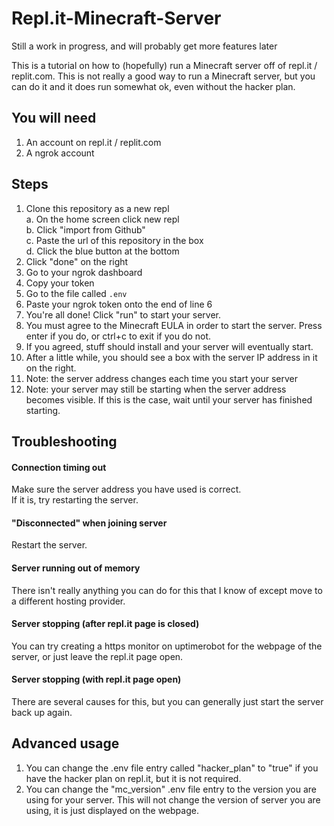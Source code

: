 # Repl.it-Minecraft-Server
Still a work in progress, and will probably get more features later

This is a tutorial on how to (hopefully) run a Minecraft server off of repl.it / replit.com. This is not really a good way to run a Minecraft server, but you can do it and it does run somewhat ok, even without the hacker plan.

## You will need
1. An account on repl.it / replit.com
2. A ngrok account

## Steps
1. Clone this repository as a new repl<br>
    a. On the home screen click new repl<br>
    b. Click "import from Github"<br>
    c. Paste the url of this repository in the box<br>
    d. Click the blue button at the bottom<br>
2. Click "done" on the right
3. Go to your ngrok dashboard
4. Copy your token
5. Go to the file called `.env`
6. Paste your ngrok token onto the end of line 6
7. You're all done! Click "run" to start your server. 
8. You must agree to the Minecraft EULA in order to start the server. Press enter if you do, or ctrl+c to exit if you do not.
9. If you agreed, stuff should install and your server will eventually start.
10. After a little while, you should see a box with the server IP address in it on the right.
11. Note: the server address changes each time you start your server
12. Note: your server may still be starting when the server address becomes visible. If this is the case, wait until your server has finished starting.

## Troubleshooting
#### Connection timing out
Make sure the server address you have used is correct.<br>
If it is, try restarting the server.

#### "Disconnected" when joining server
Restart the server.

#### Server running out of memory
There isn't really anything you can do for this that I know of except move to a different hosting provider.

#### Server stopping (after repl.it page is closed)
You can try creating a https monitor on uptimerobot for the webpage of the server, or just leave the repl.it page open.

#### Server stopping (with repl.it page open)
There are several causes for this, but you can generally just start the server back up again.

## Advanced usage
1. You can change the .env file entry called "hacker_plan" to "true" if you have the hacker plan on repl.it, but it is not required.
2. You can change the "mc_version" .env file entry to the version you are using for your server. This will not change the version of server you are using, it is just displayed on the webpage.
